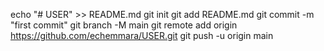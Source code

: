 echo "# USER" >> README.md
git init
git add README.md
git commit -m "first commit"
git branch -M main
git remote add origin https://github.com/echemmara/USER.git
git push -u origin main
